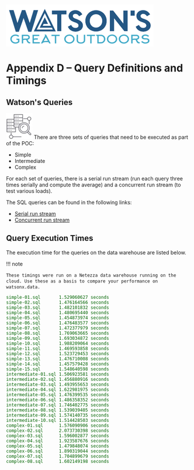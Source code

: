 ![Watsons](wxd-images/watsons-go-logo-small.png)

# Appendix D – Query Definitions and Timings

## Watson's Queries 
![Watsons](wxd-images/poc-query.png)
There are three sets of queries that need to be executed as part of the POC:

* Simple
* Intermediate
* Complex

For each set of queries, there is a serial run stream (run each query three times serially and compute the average) and a concurrent run stream (to test various loads).

The SQL queries can be found in the following links:

* [Serial run stream](wxd-files/mockpoc-serial.tar.gz)
* [Concurrent run stream](wxd-files/mockpoc-concurrent.tar.gz)

## Query Execution Times
The execution time for the queries on the data warehouse are listed below. 

!!! note

    These timings were run on a Netezza data warehouse running on the cloud. Use these as a basis to compare your performance on watsonx.data. 


<pre style="font-size: small; color: darkgreen; overflow: auto">
simple-01.sql       1.529060627 seconds
simple-02.sql       1.476164566 seconds
simple-03.sql       1.482101832 seconds
simple-04.sql       1.480695440 seconds
simple-05.sql       1.454873974 seconds
simple-06.sql       1.476483577 seconds
simple-07.sql       1.472377979 seconds
simple-08.sql       1.769063665 seconds
simple-09.sql       1.693034872 seconds
simple-10.sql       1.988209064 seconds
simple-11.sql       1.469593858 seconds
simple-12.sql       1.523729453 seconds
simple-13.sql       1.476710008 seconds
simple-14.sql       1.457579428 seconds
simple-15.sql       1.548640598 seconds
intermediate-01.sql 1.506923581 seconds
intermediate-02.sql 1.456880916 seconds
intermediate-03.sql 1.493955653 seconds
intermediate-04.sql 1.622981975 seconds
intermediate-05.sql 1.476399535 seconds
intermediate-06.sql 1.486358352 seconds
intermediate-07.sql 1.746402775 seconds
intermediate-08.sql 1.539039405 seconds
intermediate-09.sql 1.574140735 seconds
intermediate-10.sql 1.514428503 seconds
complex-01.sql      1.576090906 seconds
complex-02.sql      2.073730398 seconds
complex-03.sql      1.596002877 seconds
complex-04.sql      1.923587676 seconds
complex-05.sql      1.479848074 seconds
complex-06.sql      1.890319044 seconds
complex-07.sql      1.704899679 seconds
complex-08.sql      1.602149198 seconds 
</pre>